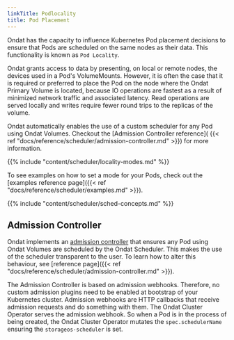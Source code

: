 ```yaml
---
linkTitle: Podlocality
title: Pod Placement
---
```


Ondat has the capacity to influence Kubernetes Pod placement decisions to
ensure that Pods are scheduled on the same nodes as their data. This
functionality is known as `Pod Locality`.

Ondat grants access to data by presenting, on local or remote nodes, the
devices used in a Pod's VolumeMounts. However, it is often the case that it is
required or preferred to place the Pod on the node where the Ondat Primary
Volume is located, because IO operations are fastest as a result of minimized
network traffic and associated latency. Read operations are served locally and
writes require fewer round trips to the replicas of the volume.

Ondat automatically enables the use of a custom scheduler for any Pod
using Ondat Volumes. Checkout the [Admission Controller reference](
{{< ref "docs/reference/scheduler/admission-controller.md" >}}) for more
information.

{{% include "content/scheduler/locality-modes.md" %}}

To see examples on how to set a mode for your Pods, check out the [examples
reference page]({{< ref "docs/reference/scheduler/examples.md" >}}).

{{% include "content/scheduler/sched-concepts.md" %}}

## Admission Controller

Ondat implements an [admission
controller](https://kubernetes.io/docs/reference/access-authn-authz/admission-controllers/#what-are-they)
that ensures any Pod using Ondat Volumes are scheduled by the Ondat
Scheduler. This makes the use of the scheduler transparent to the user. To learn how to alter this behaviour, see
 [reference page]({{< ref "docs/reference/scheduler/admission-controller.md" >}}).

The Admission Controller is based on admission webhooks. Therefore, no custom
admission plugins need to be enabled at bootstrap of your Kubernetes cluster.
Admission webhooks are HTTP callbacks that receive admission requests and do
something with them. The Ondat Cluster Operator serves the admission
webhook. So when a Pod is in the process of being created, the Ondat
Cluster Operator mutates the `spec.schedulerName` ensuring the
`storageos-scheduler` is set.
